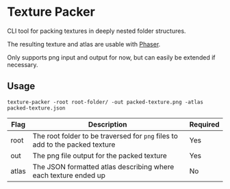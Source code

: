 # Texture Packer

CLI tool for packing textures in deeply nested folder structures.

The resulting texture and atlas are usable with [Phaser](https://github.com/photonstorm/phaser).

Only supports png input and output for now, but can easily be extended if necessary.

## Usage

```
texture-packer -root root-folder/ -out packed-texture.png -atlas packed-texture.json
```

Flag  | Description | Required
---|---|---
root  | The root folder to be traversed for `png` files to add to the packed texture | Yes
out   | The png file output for the packed texture | Yes
atlas | The JSON formatted atlas describing where each texture ended up | No
